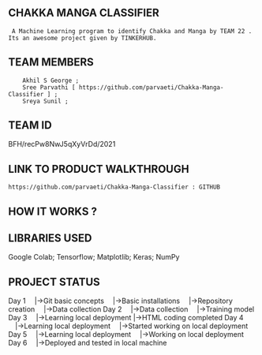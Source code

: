 ## CHAKKA MANGA CLASSIFIER
     A Machine Learning program to identify Chakka and Manga by TEAM 22 . Its an awesome project given by TINKERHUB.
## TEAM MEMBERS
        Akhil S George ;
        Sree Parvathi [ https://github.com/parvaeti/Chakka-Manga-Classifier ] ;
        Sreya Sunil ;
## TEAM ID
   BFH/recPw8NwJ5qXyVrDd/2021
## LINK TO PRODUCT WALKTHROUGH
    https://github.com/parvaeti/Chakka-Manga-Classifier : GITHUB
   
## HOW IT WORKS ?
## LIBRARIES USED
   Google Colab;
   Tensorflow;
   Matplotlib;
   Keras;
   NumPy
## PROJECT STATUS
   Day 1
 |->Git basic concepts
 |->Basic installations
 |->Repository creation
 |->Data collection
Day 2
 |->Data collection
 |->Training model
Day 3
 |->Learning local deployment 
 |->HTML coding completed
 Day 4
 |->Learning local deployment
 |->Started working on local deployment
Day 5
 |->Learning local deployment
 |->Working on local deployment
Day 6
 |->Deployed and tested in local machine

